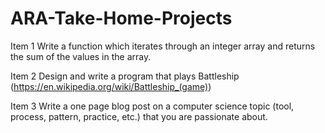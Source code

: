 # ARA-Take-Home-Projects

Item 1
  Write a function which iterates through an integer array and returns the sum of the values in the array.

Item 2
  Design and write a program that plays Battleship (https://en.wikipedia.org/wiki/Battleship_(game))

Item 3
  Write a one page blog post on a computer science topic (tool, process, pattern, practice, etc.) that you are passionate about.
